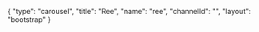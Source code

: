 {
    "type": "carousel",
    "title": "Ree",
    "name": "ree",
    "channelId": "",
    "layout": "bootstrap"
}